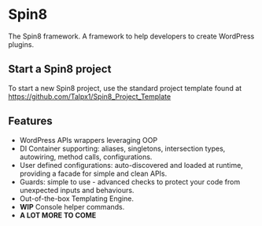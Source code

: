 # Spin8  

The Spin8 framework. A framework to help developers to create WordPress plugins.  

## Start a Spin8 project  

To start a new Spin8 project, use the standard project template found at https://github.com/Talpx1/Spin8_Project_Template  

## Features  
- WordPress APIs wrappers leveraging OOP
- DI Container supporting: aliases, singletons, intersection types, autowiring, method calls, configurations.  
- User defined configurations: auto-discovered and loaded at runtime, providing a facade for simple and clean APIs.
- Guards: simple to use - advanced checks to protect your code from unexpected inputs and behaviours.
- Out-of-the-box Templating Engine.   
- **WIP** Console helper commands.
- **A LOT MORE TO COME**
